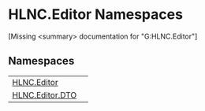 # HLNC.Editor Namespaces


\[Missing &lt;summary&gt; documentation for "G:HLNC.Editor"\]



## Namespaces
<table>
<tr>
<td><a href="N_HLNC_Editor">HLNC.Editor</a></td>
<td /></tr>
<tr>
<td><a href="N_HLNC_Editor_DTO">HLNC.Editor.DTO</a></td>
<td /></tr>
</table>